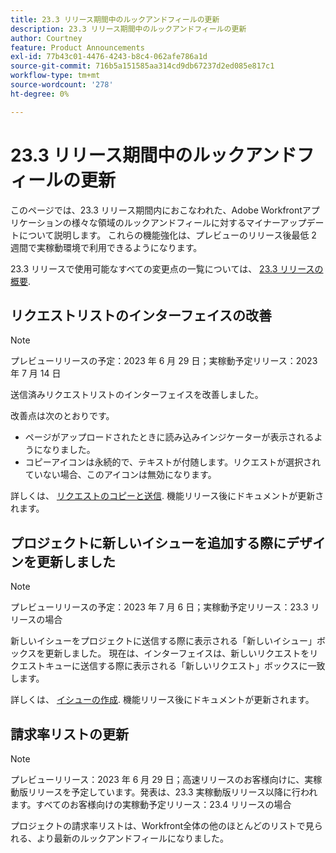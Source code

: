 ```yaml
---
title: 23.3 リリース期間中のルックアンドフィールの更新
description: 23.3 リリース期間中のルックアンドフィールの更新
author: Courtney
feature: Product Announcements
exl-id: 77b43c01-4476-4243-b8c4-062afe786a1d
source-git-commit: 716b5a151585aa314cd9db67237d2ed085e817c1
workflow-type: tm+mt
source-wordcount: '278'
ht-degree: 0%

---
```


# 23.3 リリース期間中のルックアンドフィールの更新

このページでは、23.3 リリース期間内におこなわれた、Adobe Workfrontアプリケーションの様々な領域のルックアンドフィールに対するマイナーアップデートについて説明します。 これらの機能強化は、プレビューのリリース後最低 2 週間で実稼動環境で利用できるようになります。

23.3 リリースで使用可能なすべての変更点の一覧については、 [23.3 リリースの概要](/help/quicksilver/product-announcements/product-releases/23.3-release-activity/23-3-release-overview.md).

## リクエストリストのインターフェイスの改善

>[!NOTE]
>
>プレビューリリースの予定：2023 年 6 月 29 日；実稼動予定リリース：2023 年 7 月 14 日

送信済みリクエストリストのインターフェイスを改善しました。

改善点は次のとおりです。

* ページがアップロードされたときに読み込みインジケーターが表示されるようになりました。
* コピーアイコンは永続的で、テキストが付随します。リクエストが選択されていない場合、このアイコンは無効になります。

詳しくは、 [リクエストのコピーと送信](/help/quicksilver/manage-work/requests/create-requests/copy-and-submit-requests.md). 機能リリース後にドキュメントが更新されます。

## プロジェクトに新しいイシューを追加する際にデザインを更新しました

>[!NOTE]
>
>プレビューリリースの予定：2023 年 7 月 6 日；実稼動予定リリース：23.3 リリースの場合

新しいイシューをプロジェクトに送信する際に表示される「新しいイシュー」ボックスを更新しました。 現在は、インターフェイスは、新しいリクエストをリクエストキューに送信する際に表示される「新しいリクエスト」ボックスに一致します。

詳しくは、 [イシューの作成](../../../manage-work/issues/manage-issues/create-issues.md). 機能リリース後にドキュメントが更新されます。

## 請求率リストの更新

>[!NOTE]
>
>プレビューリリース：2023 年 6 月 29 日；高速リリースのお客様向けに、実稼動版リリースを予定しています。発表は、23.3 実稼動版リリース以降に行われます。すべてのお客様向けの実稼動予定リリース：23.4 リリースの場合

プロジェクトの請求率リストは、Workfront全体の他のほとんどのリストで見られる、より最新のルックアンドフィールになりました。
